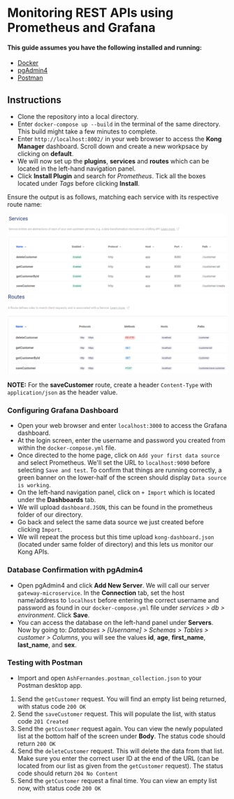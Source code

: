# Monitoring REST APIs using Prometheus and Grafana 

#### This guide assumes you have the following installed and running:
* [Docker](https://www.docker.com/products/docker-desktop/)
* [pgAdmin4](https://www.pgadmin.org/download/)
* [Postman](https://www.postman.com/downloads/)

## Instructions 
- Clone the repository into a local directory.
- Enter ``docker-compose up --build`` in the terminal of the same directory. This build might take a few minutes to complete.
- Enter ``http://localhost:8002/`` in your web browser to access the **Kong Manager** dashboard. Scroll down and create a new workpsace by clicking on **default**.
- We will now set up the **plugins**, **services** and **routes** which can be located in the left-hand navigation panel. 
- Click **Install Plugin** and search for *Prometheus*. Tick all the boxes located under *Tags* before clicking **Install**.

Ensure the output is as follows, matching each service with its respective route name:

![services](https://github.com/AshFernandes-IW/Microservice-API-Gateway-Database/blob/master/img/service.png)
![routes](https://github.com/AshFernandes-IW/Microservice-API-Gateway-Database/blob/master/img/route.png)

**NOTE:** For the **saveCustomer** route, create a header ``Content-Type`` with ``application/json`` as the header value.

### Configuring Grafana Dashboard
- Open your web browser and enter ``localhost:3000`` to access the Grafana dashboard.
- At the login screen, enter the username and password you created from within the ``docker-compose.yml`` file.
- Once directed to the home page, click on ``Add your first data source`` and select Prometheus. We'll set the URL to ``localhost:9090`` before selecting ``Save and test``. To confirm that things are running correctly, a green banner on the lower-half of the screen should display ``Data source is working``.
- On the left-hand navigation panel, click on ``+ Import`` which is located under the **Dashboards** tab.
- We will upload ``dashboard.JSON``, this can be found in the prometheus folder of our directory.
- Go back and select the same data source we just created before clicking ``Import``.
- We will repeat the process but this time upload ``kong-dashboard.json`` (located under same folder of directory) and this lets us monitor our Kong APIs.

### Database Confirmation with pgAdmin4
- Open pgAdmin4 and click **Add New Server**. We will call our server ``gateway-microservice``. In the **Connection** tab, set the host name/address to ``localhost`` before entering the correct username and password as found in our ``docker-compose.yml`` file under *services > db > environment*. Click **Save**.
- You can access the database on the left-hand panel under **Servers**.
Now by going to: *Databases > [Username] > Schemas > Tables > customer > Columns*, you will see the values **id**, **age**, **first_name**, **last_name**, and **sex**.

### Testing with Postman
- Import and open ``AshFernandes.postman_collection.json`` to your Postman desktop app.
1. Send the ``getCustomer`` request. You will find an empty list being returned, with status code ``200 OK``
2. Send the ``saveCustomer`` request. This will populate the list, with status code ``201 Created``
3. Send the ``getCustomer`` request again. You can view the newly populated list at the bottom half of the screen under **Body**. The status code should return ``200 OK``
4. Send the ``deleteCustomer`` request. This will delete the data from that list. Make sure you enter the correct user ID at the end of the URL (can be located from our list as given from the ``getCustomer`` request). The status code should return ``204 No Content``
5. Send the ``getCustomer`` request a final time. You can view an empty list now, with status code ``200 OK``
